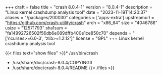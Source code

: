 +++
draft = false
title = "crash 8.0.4-1"
version = "8.0.4-1"
description = "Linux kernel crashdump analysis tool"
date = "2023-11-19T14:20:37"
aliases = "/packages/200030"
categories = ['apps-extra']
upstreamurl = "https://github.com/crash-utility/crash"
arch = "x86_64"
size = "4046788"
usize = "12571793"
sha1sum = "fa14992726502f56db6e089dffb400e1ce850c70"
depends = "['ncurses>=6.0-3', 'zlib>=1.2.12']"
license = "GPL"
+++
Linux kernel crashdump analysis tool

{{< files text="show files" >}}* /usr/bin/crash
* /usr/share/doc/crash-8.0.4/COPYING3
* /usr/share/doc/crash-8.0.4/README
{{< /files >}}